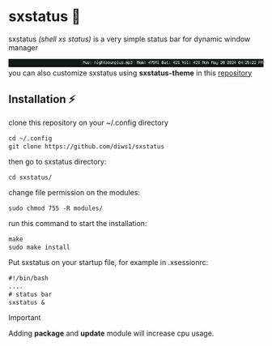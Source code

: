 # sxstatus 💬
sxstatus <i>(shell xs status)</i> is a very simple status bar for dynamic window manager

![sxstatus](https://github.com/diws1/sxstatus/blob/main/screenshots/sxstatus.png)
you can also customize sxstatus using <b>sxstatus-theme</b> in this [repository](https://github.com/diws1/sxstatus-theme)

## Installation ⚡
clone this repository on your ~/.config directory
```
cd ~/.config
git clone https://github.com/diws1/sxstatus
```
then go to sxstatus directory:
```
cd sxstatus/
```
change file permission on the modules:
```
sudo chmod 755 -R modules/
```
run this command to start the installation:
```
make
sudo make install
```
Put sxstatus on your startup file, for example in .xsessionrc:
```
#!/bin/bash
....
# status bar
sxstatus &
```

>[!IMPORTANT]
> Adding <b>package</b> and <b>update</b> module will increase cpu usage.

